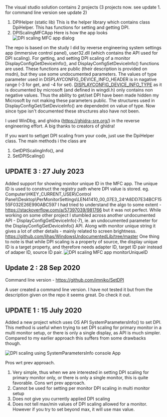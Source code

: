 The visual studio solution contains 2 projects (3 projects now. see update 1. for command line version see update 2)

1. DPIHelper (static lib)
This is the helper library which contains class DpiHelper. This has functions for setting and getting DPI.
1. DPIScalingMFCApp
Here is how the app looks
![DPI scaling MFC app dialog](DPIScalingMFCAppScreenHelp.png)

The repo is based on the study I did by reverse engineering system settings app (immersive control panel), user32.dll (which contains the API used for DPI scaling).
For getting, and setting DPI scaling of a monitor DisplayConfigGetDeviceInfo(), and DisplayConfigSetDeviceInfo() functions are used.
These functions are public (their description is provided on msdn), but they use some undocumented parameters.
The values of type parameter used in DISPLAYCONFIG_DEVICE_INFO_HEADER is in nagative range (-3 for get, and -4 for set).
[DISPLAYCONFIG_DEVICE_INFO_TYPE](https://docs.microsoft.com/en-us/windows/win32/api/wingdi/ne-wingdi-displayconfig_device_info_type) as it is
documented by microsoft (and defined in wingdi.h) only contains non negative values. Thus the ability to get/set DPI
have been made hidden my Microsoft by not making these parameters public.
The structures used in DisplayConfigGet/SetDeviceInfo() are dependednt on value of type. Now since type isn't documented
these structures also have not been.

I used WinDbg, and ghidra (https://ghidra-sre.org/) in the reverse engineering effort. A big thanks to creators of ghidra!

If you want to set\get DPI scaling from your code, just use the DpiHelper class. The main methods i the class are
1. GetDPIScalingInfo(), and
1. SetDPIScaling()

## UPDATE 3 : 27 July 2023
Added support for showing monitor unique ID in the MFC app.
The unique ID is used to construct the registry path where DPI value is stored.
eg. Computer\HKEY_CURRENT_USER\Control Panel\Desktop\PerMonitorSettings\LEN41410_00_07E3_24^A8DD7E34BCF1555F032E26E990ABC597
I had tried to understand the algo to some extent - https://stackoverflow.com/a/57397039/981766 but it was not perfect.
While working on some other project I stumbled across another undocumented API - DisplayConfigGetDeviceInfo(-7), ie. an undocumented
parameter for the DisplayConfigGetDeviceInfo() API. Along with monitor unique string it gives a lot of other details - mainly related to
screen brightness.
https://github.com/lihas/WindowsUndocumentedLib/tree/master
One thing to note is that while DPI scaling is a property of source, the display unique ID is a target property, and
therefore needs adapter ID, target ID pair instead of adaper ID, source ID pair.
![DPI scaling MFC app monitorUniqueID](monitorUniqueID.png)


## Update 2 : 28 Sep 2020
Command line version - https://github.com/imniko/SetDPI

A user created a command line version. I have not tested it but from the description given on the repo it seems great.
Do check it out.

## UPDATE 1 : 15 July 2020
Added a new project which uses OS API SystemParametersInfo() to set DPI.
This method is useful when trying to set DPI scaling for primary monitor 
in a multi monitor setup, or there is only a single display, as API is much simpler.
Compared to my earlier approach this suffers from some drawbacks though.

![DPI scaling using SystemParametersInfo console App](Console_Using_SystemParametersInfo_Api.PNG)

Pros wrt prev approach.
1. Very simple, thus when we are interested in setting DPI scaling for primary monitor only, or there is only a single monitor, this is quite favorable.
Cons wrt prev approach.
1. Cannot be used for setting per monitor DPI scaling in multi monitor setup
1. Does not give you currently applied DPI scaling
1. Does not tell max/min values of DPI scaling allowed for a monitor. However if you try to set beyond max, it will use max value.
